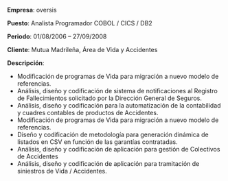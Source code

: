 **Empresa**: oversis

**Puesto**: Analista Programador COBOL / CICS / DB2

**Periodo**: 01/08/2006 – 27/09/2008

**Cliente**: Mutua Madrileña, Área de Vida y Accidentes

**Descripción**:

- Modificación de programas de Vida para migración a nuevo modelo de referencias.
- Análisis, diseño y codificación de sistema de notificaciones al Registro de Fallecimientos solicitado por la Dirección General de Seguros.
- Análisis, diseño y codificación para la automatización de la contabilidad y cuadres contables de productos de Accidentes.
- Modificación de programas de Vida para migración a nuevo modelo de referencias.
- Diseño y codificación de metodología para generación dinámica de listados en CSV en función de las garantías contratadas.
- Análisis, diseño y codificación de aplicación para gestión de Colectivos de Accidentes
- Análisis, diseño y codificación de aplicación para tramitación de siniestros de Vida / Accidentes.